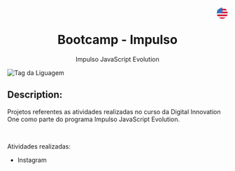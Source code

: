 <a href="https://github.com/rafaelrvital/Javascript-Trainning/blob/main/bootcamp-Impulso/README.md"><img src="https://github.com/rafaelrvital/rafaelrvital/blob/main/assets/flags/us.png" width="25" align="right" title="Change to english"></a>

<br>

<div align=center>

# Bootcamp - Impulso

Impulso JavaScript Evolution

</div>

![Tag da Liguagem](https://img.shields.io/badge/Visual%20Studio%20Code-HTML%20%7C%20CSS-orange)

## Description:

Projetos referentes as atividades realizadas no curso da Digital Innovation One como parte do programa Impulso JavaScript Evolution.

<br>

Atividades realizadas:

- Instagram